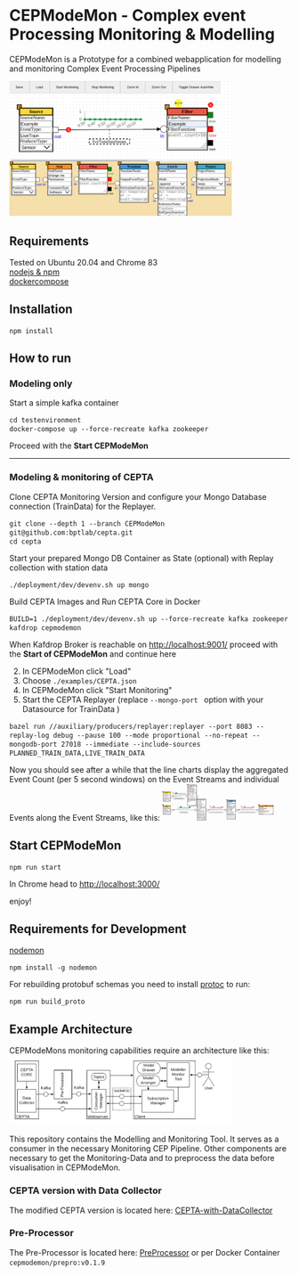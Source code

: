 # CEPModeMon - Complex event Processing Monitoring & Modelling
CEPModeMon is a Prototype for a combined webapplication for modelling and monitoring Complex Event Processing Pipelines

<img src="examples/BasicGUI_2.png?raw=true" alt="Picture of the GUI" width="400" height="whatever">

## Requirements
Tested on Ubuntu 20.04 and Chrome 83  
[nodejs & npm](https://docs.npmjs.com/downloading-and-installing-node-js-and-npm)  
[dockercompose]()


## Installation
```shell script
npm install
```

## How to run
### Modeling only
Start a simple kafka container
```shell script
cd testenvironment
docker-compose up --force-recreate kafka zookeeper 
```
Proceed with the **Start CEPModeMon**

---

### Modeling & monitoring of CEPTA
Clone CEPTA Monitoring Version and configure your Mongo Database connection (TrainData) for the Replayer.
```shell script
git clone --depth 1 --branch CEPModeMon git@github.com:bptlab/cepta.git
cd cepta
```
Start your prepared Mongo DB Container as State (optional) with Replay collection with station data
```shell script
./deployment/dev/devenv.sh up mongo 
```
 Build CEPTA Images and Run CEPTA Core in Docker
 ```shell script
 BUILD=1 ./deployment/dev/devenv.sh up --force-recreate kafka zookeeper kafdrop cepmodemon
```
When Kafdrop Broker is reachable on [http://localhost:9001/](http://localhost:9001/) proceed with the **Start of CEPModeMon** and continue here

2. In CEPModeMon click "Load"
3. Choose ```./examples/CEPTA.json```
4. In CEPModeMon click "Start Monitoring"
1. Start the CEPTA Replayer (replace ```--mongo-port ``` option with your Datasource for TrainData ) 
```shell script
bazel run //auxiliary/producers/replayer:replayer --port 8083 --replay-log debug --pause 100 --mode proportional --no-repeat --mongodb-port 27018 --immediate --include-sources PLANNED_TRAIN_DATA,LIVE_TRAIN_DATA
``` 
Now you should see after a while that the line charts display the aggregated Event Count (per 5 second windows) on the Event Streams and individual Events along the Event Streams, like this:
<img src="examples/CEPMM_CEPTA_EPN.png?raw=true" alt="Model & Monitor Example" width="200" height="whatever"> 
##  Start CEPModeMon
```shell script
npm run start
```
In Chrome head to [http://localhost:3000/](http://localhost:3000/)

enjoy!
## Requirements for Development
[nodemon](https://nodemon.io/)
```shell script
npm install -g nodemon
```
For rebuilding protobuf schemas you need to install [protoc](https://github.com/protocolbuffers/protobuf/tree/master/js) to run:
```shell script
npm run build_proto
```

## Example Architecture
CEPModeMons monitoring capabilities require an architecture like this:
<img src="examples/HighlevelCEPModeMon.png?raw" alt="Architecture of CEPModeMon" width="400" height="whatever">

This repository contains the Modelling and Monitoring Tool. It serves as a consumer in the necessary Monitoring CEP Pipeline. Other components are necessary to get the Monitoring-Data and to preprocess the data before visualisation in CEPModeMon.

### CEPTA version with Data Collector
The modified CEPTA version is located here: [CEPTA-with-DataCollector](https://github.com/bptlab/cepta/releases/tag/CEPModeMon)
### Pre-Processor
The Pre-Processor is located here: [PreProcessor](https://github.com/skydivin4ng3l/CEPModeMon_prepro/releases/tag/v0.1.9)
or per Docker Container ```cepmodemon/prepro:v0.1.9```




